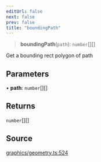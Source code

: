 ```yaml
---
editUrl: false
next: false
prev: false
title: "boundingPath"
---
```


> **boundingPath**(`path`): `number`[][]

Get a bounding rect polygon of path

## Parameters

• **path**: `number`[][]

## Returns

`number`[][]

## Source

[graphics/geometry.ts:524](https://github.com/dgmjs/dgmjs/blob/main/packages/core/src/graphics/geometry.ts#L524)
